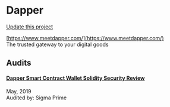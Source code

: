 
# Dapper

[Update this project](https://github.com/ConsenSys/blockchainSecurityDB/edit/master/projects/dapper.json)
  
[https://www.meetdapper.com/](https://www.meetdapper.com/)<br>
The trusted gateway to your digital goods


## Audits



#### [Dapper Smart Contract Wallet Solidity Security Review](https://github.com/sigp/public-audits/blob/master/dapper-wallet/review.pdf)

May, 2019<br>
Audited by: Sigma Prime<br>

      

  



